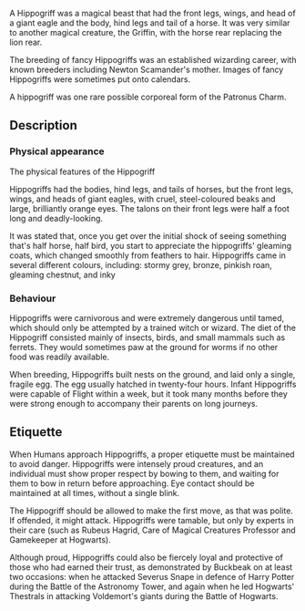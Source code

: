 A Hippogriff was a magical beast that had the front legs, wings, and head of a giant eagle and the body, hind legs and 
tail of a horse. It was very similar to another magical creature, the Griffin, with the horse rear replacing the lion 
rear.

The breeding of fancy Hippogriffs was an established wizarding career, with known breeders including Newton Scamander's 
mother. Images of fancy Hippogriffs were sometimes put onto calendars.

A hippogriff was one rare possible corporeal form of the Patronus Charm.

## Description

### Physical appearance

The physical features of the Hippogriff

Hippogriffs had the bodies, hind legs, and tails of horses, but the front legs, wings, and heads of giant eagles, with 
cruel, steel-coloured beaks and large, brilliantly orange eyes. The talons on their front legs were half a foot long and 
deadly-looking.

It was stated that, once you get over the initial shock of seeing something that's half horse, half bird, you start to 
appreciate the hippogriffs' gleaming coats, which changed smoothly from feathers to hair. Hippogriffs came in 
several different colours, including: stormy grey, bronze, pinkish roan, gleaming chestnut, and inky

### Behaviour
Hippogriffs were carnivorous and were extremely dangerous until tamed, which should only be attempted by a trained witch 
or wizard. The diet of the Hippogriff consisted mainly of insects, birds, and small mammals such as ferrets. They would 
sometimes paw at the ground for worms if no other food was readily available.

When breeding, Hippogriffs built nests on the ground, and laid only a single, fragile egg. The egg usually hatched in 
twenty-four hours. Infant Hippogriffs were capable of Flight within a week, but it took many months before they were 
strong enough to accompany their parents on long journeys.

## Etiquette
When Humans approach Hippogriffs, a proper etiquette must be maintained to avoid danger. Hippogriffs were intensely 
proud creatures, and an individual must show proper respect by bowing to them, and waiting for them to bow in return 
before approaching. Eye contact should be maintained at all times, without a single blink.

The Hippogriff should be allowed to make the first move, as that was polite. If offended, it might attack. Hippogriffs 
were tamable, but only by experts in their care (such as Rubeus Hagrid, Care of Magical Creatures Professor and 
Gamekeeper at Hogwarts).

Although proud, Hippogriffs could also be fiercely loyal and protective of those who had earned their trust, as 
demonstrated by Buckbeak on at least two occasions: when he attacked Severus Snape in defence of Harry Potter during the 
Battle of the Astronomy Tower, and again when he led Hogwarts' Thestrals in attacking Voldemort's giants during the 
Battle of Hogwarts.
